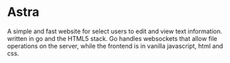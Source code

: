 # Astra
A simple and fast website for select users to edit and view text information.\
written in go and the HTML5 stack. Go handles websockets that allow file operations on the server, while the frontend is in vanilla javascript, html and css.